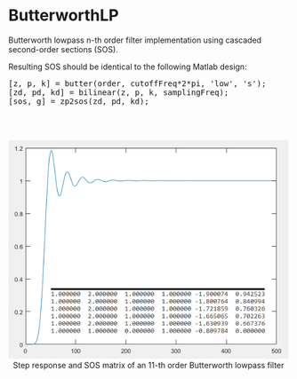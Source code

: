 # ButterworthLP
Butterworth lowpass n-th order filter implementation using cascaded second-order sections (SOS).

Resulting SOS should be identical to the following Matlab design:<br />
<pre>
[z, p, k] = butter(order, cutoffFreq*2*pi, 'low', 's');
[zd, pd, kd] = bilinear(z, p, k, samplingFreq);
[sos, g] = zp2sos(zd, pd, kd);
</pre>
<br />
<br />
<p align="center">
  <img src="butterworth_step_respose.png" width="607"/><br />
  Step response and SOS matrix of an 11-th order Butterworth lowpass filter
</p>
